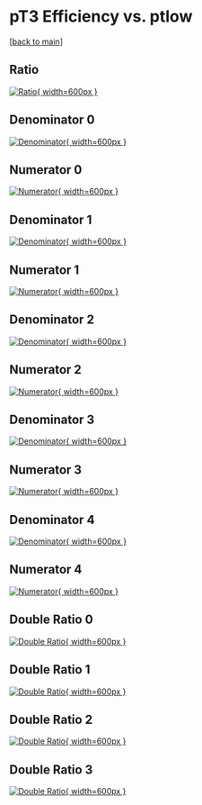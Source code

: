 # pT3 Efficiency vs. ptlow

[[back to main](./)]



## Ratio

[![Ratio](../mtv/var/pT3_base_11_-1_eff_ptlow.png){ width=600px }](../mtv/var/pT3_base_11_-1_eff_ptlow.pdf)

## Denominator 0

[![Denominator](../mtv/den/pT3_base_11_-1_eff_ptlow_den0.png){ width=600px }](../mtv/den/pT3_base_11_-1_eff_ptlow_den0.pdf)

## Numerator 0

[![Numerator](../mtv/num/pT3_base_11_-1_eff_ptlow_num0.png){ width=600px }](../mtv/num/pT3_base_11_-1_eff_ptlow_num0.pdf)

## Denominator 1

[![Denominator](../mtv/den/pT3_base_11_-1_eff_ptlow_den1.png){ width=600px }](../mtv/den/pT3_base_11_-1_eff_ptlow_den1.pdf)

## Numerator 1

[![Numerator](../mtv/num/pT3_base_11_-1_eff_ptlow_num1.png){ width=600px }](../mtv/num/pT3_base_11_-1_eff_ptlow_num1.pdf)

## Denominator 2

[![Denominator](../mtv/den/pT3_base_11_-1_eff_ptlow_den2.png){ width=600px }](../mtv/den/pT3_base_11_-1_eff_ptlow_den2.pdf)

## Numerator 2

[![Numerator](../mtv/num/pT3_base_11_-1_eff_ptlow_num2.png){ width=600px }](../mtv/num/pT3_base_11_-1_eff_ptlow_num2.pdf)

## Denominator 3

[![Denominator](../mtv/den/pT3_base_11_-1_eff_ptlow_den3.png){ width=600px }](../mtv/den/pT3_base_11_-1_eff_ptlow_den3.pdf)

## Numerator 3

[![Numerator](../mtv/num/pT3_base_11_-1_eff_ptlow_num3.png){ width=600px }](../mtv/num/pT3_base_11_-1_eff_ptlow_num3.pdf)

## Denominator 4

[![Denominator](../mtv/den/pT3_base_11_-1_eff_ptlow_den4.png){ width=600px }](../mtv/den/pT3_base_11_-1_eff_ptlow_den4.pdf)

## Numerator 4

[![Numerator](../mtv/num/pT3_base_11_-1_eff_ptlow_num4.png){ width=600px }](../mtv/num/pT3_base_11_-1_eff_ptlow_num4.pdf)

## Double Ratio 0

[![Double Ratio](../mtv/ratio/pT3_base_11_-1_eff_ptlow_ratio0.png){ width=600px }](../mtv/ratio/pT3_base_11_-1_eff_ptlow_ratio0.pdf)

## Double Ratio 1

[![Double Ratio](../mtv/ratio/pT3_base_11_-1_eff_ptlow_ratio1.png){ width=600px }](../mtv/ratio/pT3_base_11_-1_eff_ptlow_ratio1.pdf)

## Double Ratio 2

[![Double Ratio](../mtv/ratio/pT3_base_11_-1_eff_ptlow_ratio2.png){ width=600px }](../mtv/ratio/pT3_base_11_-1_eff_ptlow_ratio2.pdf)

## Double Ratio 3

[![Double Ratio](../mtv/ratio/pT3_base_11_-1_eff_ptlow_ratio3.png){ width=600px }](../mtv/ratio/pT3_base_11_-1_eff_ptlow_ratio3.pdf)

